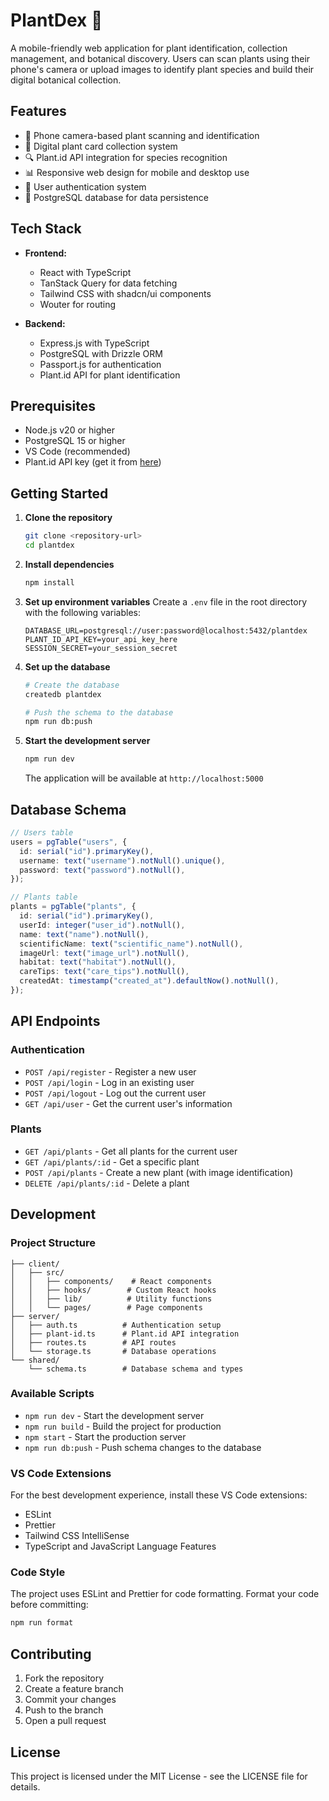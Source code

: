 # PlantDex 🌿

A mobile-friendly web application for plant identification, collection management, and botanical discovery. Users can scan plants using their phone's camera or upload images to identify plant species and build their digital botanical collection.

## Features

- 📱 Phone camera-based plant scanning and identification
- 🌺 Digital plant card collection system
- 🔍 Plant.id API integration for species recognition
- 📊 Responsive web design for mobile and desktop use
- 🔐 User authentication system
- 💾 PostgreSQL database for data persistence

## Tech Stack

- **Frontend:**
  - React with TypeScript
  - TanStack Query for data fetching
  - Tailwind CSS with shadcn/ui components
  - Wouter for routing

- **Backend:**
  - Express.js with TypeScript
  - PostgreSQL with Drizzle ORM
  - Passport.js for authentication
  - Plant.id API for plant identification

## Prerequisites

- Node.js v20 or higher
- PostgreSQL 15 or higher
- VS Code (recommended)
- Plant.id API key (get it from [here](https://web.plant.id/api-access-key/))

## Getting Started

1. **Clone the repository**
   ```bash
   git clone <repository-url>
   cd plantdex
   ```

2. **Install dependencies**
   ```bash
   npm install
   ```

3. **Set up environment variables**
   Create a `.env` file in the root directory with the following variables:
   ```env
   DATABASE_URL=postgresql://user:password@localhost:5432/plantdex
   PLANT_ID_API_KEY=your_api_key_here
   SESSION_SECRET=your_session_secret
   ```

4. **Set up the database**
   ```bash
   # Create the database
   createdb plantdex

   # Push the schema to the database
   npm run db:push
   ```

5. **Start the development server**
   ```bash
   npm run dev
   ```

   The application will be available at `http://localhost:5000`

## Database Schema

```typescript
// Users table
users = pgTable("users", {
  id: serial("id").primaryKey(),
  username: text("username").notNull().unique(),
  password: text("password").notNull(),
});

// Plants table
plants = pgTable("plants", {
  id: serial("id").primaryKey(),
  userId: integer("user_id").notNull(),
  name: text("name").notNull(),
  scientificName: text("scientific_name").notNull(),
  imageUrl: text("image_url").notNull(),
  habitat: text("habitat").notNull(),
  careTips: text("care_tips").notNull(),
  createdAt: timestamp("created_at").defaultNow().notNull(),
});
```

## API Endpoints

### Authentication

- `POST /api/register` - Register a new user
- `POST /api/login` - Log in an existing user
- `POST /api/logout` - Log out the current user
- `GET /api/user` - Get the current user's information

### Plants

- `GET /api/plants` - Get all plants for the current user
- `GET /api/plants/:id` - Get a specific plant
- `POST /api/plants` - Create a new plant (with image identification)
- `DELETE /api/plants/:id` - Delete a plant

## Development

### Project Structure

```
├── client/
│   ├── src/
│   │   ├── components/    # React components
│   │   ├── hooks/        # Custom React hooks
│   │   ├── lib/          # Utility functions
│   │   └── pages/        # Page components
├── server/
│   ├── auth.ts          # Authentication setup
│   ├── plant-id.ts      # Plant.id API integration
│   ├── routes.ts        # API routes
│   └── storage.ts       # Database operations
└── shared/
    └── schema.ts        # Database schema and types
```

### Available Scripts

- `npm run dev` - Start the development server
- `npm run build` - Build the project for production
- `npm start` - Start the production server
- `npm run db:push` - Push schema changes to the database

### VS Code Extensions

For the best development experience, install these VS Code extensions:

- ESLint
- Prettier
- Tailwind CSS IntelliSense
- TypeScript and JavaScript Language Features

### Code Style

The project uses ESLint and Prettier for code formatting. Format your code before committing:

```bash
npm run format
```

## Contributing

1. Fork the repository
2. Create a feature branch
3. Commit your changes
4. Push to the branch
5. Open a pull request

## License

This project is licensed under the MIT License - see the LICENSE file for details.
